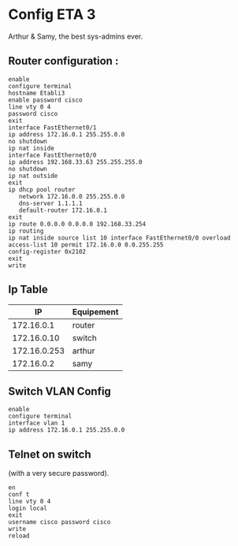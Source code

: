 # Config ETA 3

Arthur & Samy, the best sys-admins ever.

## Router configuration :

```config
enable
configure terminal
hostname Etabli3
enable password cisco
line vty 0 4
password cisco
exit
interface FastEthernet0/1
ip address 172.16.0.1 255.255.0.0
no shutdown
ip nat inside
interface FastEthernet0/0
ip address 192.168.33.63 255.255.255.0
no shutdown
ip nat outside
exit
ip dhcp pool router
   network 172.16.0.0 255.255.0.0
   dns-server 1.1.1.1
   default-router 172.16.0.1
exit
ip route 0.0.0.0 0.0.0.0 192.168.33.254
ip routing
ip nat inside source list 10 interface FastEthernet0/0 overload
access-list 10 permit 172.16.0.0 0.0.255.255
config-register 0x2102
exit
write
```

## Ip Table

| IP           | Equipement |
| ------------ | ---------- |
| 172.16.0.1   | router     |
| 172.16.0.10  | switch     |
| 172.16.0.253 | arthur     |
| 172.16.0.2   | samy       |

## Switch VLAN Config

```config
enable
configure terminal
interface vlan 1
ip address 172.16.0.1 255.255.0.0
```
## Telnet on switch

(with a very secure password).

```config
en
conf t
line vty 0 4
login local
exit
username cisco password cisco
write
reload
```
